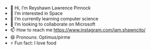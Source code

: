 - 👋 Hi, I’m Reyshawn Lawrence Pinnock
- 👀 I’m interested in Space
- 🌱 I’m currently learning computer science
- 💞️ I’m looking to collaborate on Microsoft
- 📫 How to reach me https://www.instagram.com/iam.shawncito/
- 😄 Pronouns: Optimus/pirme
- ⚡ Fun fact: I love food

<!---
shawncito/shawncito is a ✨ special ✨ repository because its `README.md` (this file) appears on your GitHub profile.
You can click the Preview link to take a look at your changes.
--->
